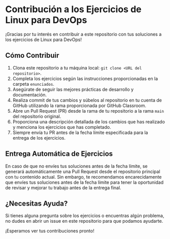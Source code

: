 # Contribución a los Ejercicios de Linux para DevOps

¡Gracias por tu interés en contribuir a este repositorio con tus soluciones a los ejercicios de Linux para DevOps!

## Cómo Contribuir

1. Clona este repositorio a tu máquina local: `git clone <URL del repositorio>`.
2. Completa los ejercicios según las instrucciones proporcionadas en la carpeta `enunciados`.
3. Asegúrate de seguir las mejores prácticas de desarrollo y documentación.
4. Realiza commit de tus cambios y súbelos al repositorio en tu cuenta de GitHub utilizando la rama proporcionada por GitHub Classroom.
5. Abre un Pull Request (PR) desde la rama de tu repositorio a la rama `main` del repositorio original.
6. Proporciona una descripción detallada de los cambios que has realizado y menciona los ejercicios que has completado.
7. Siempre envía tu PR antes de la fecha límite especificada para la entrega de los ejercicios.

## Entrega Automática de Ejercicios

En caso de que no envíes tus soluciones antes de la fecha límite, se generará automáticamente una Pull Request desde el repositorio principal con tu contenido actual. Sin embargo, te recomendamos encarecidamente que envíes tus soluciones antes de la fecha límite para tener la oportunidad de revisar y mejorar tu trabajo antes de la entrega final.

## ¿Necesitas Ayuda?

Si tienes alguna pregunta sobre los ejercicios o encuentras algún problema, no dudes en abrir un issue en este repositorio para que podamos ayudarte.

¡Esperamos ver tus contribuciones pronto!
